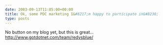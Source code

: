 ```yaml
---
date: 2003-09-13T11:05:00+00:00
title: Ok, some PDC marketing I&#8217;m happy to participate in&#8230;
type: posts
---
```

No button on my blog yet, but this is great... <http://www.gotdotnet.com/team/redvsblue/>
